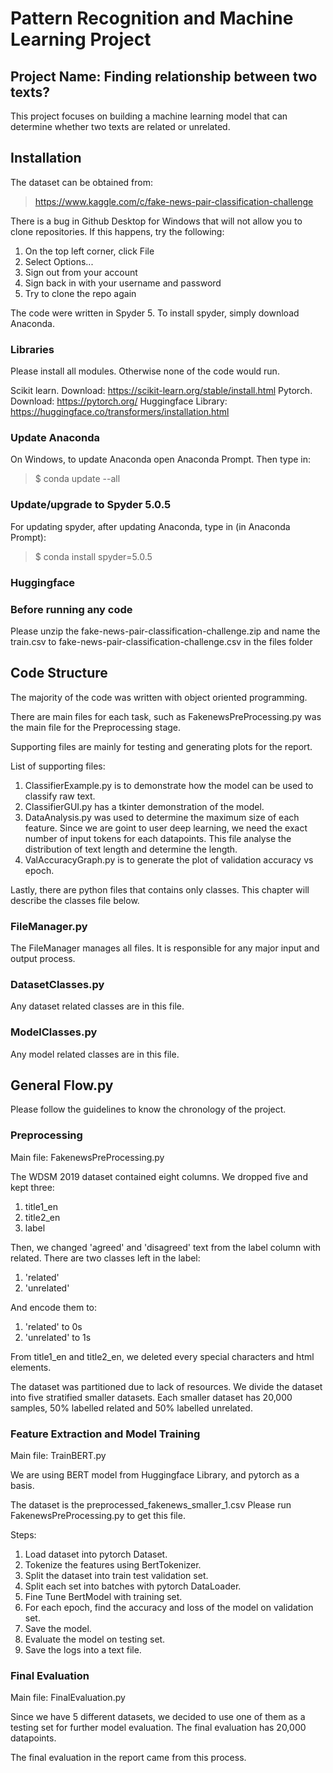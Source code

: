 # Pattern Recognition and Machine Learning Project

## Project Name: Finding relationship between two texts?

This project focuses on building a machine learning model that can determine whether two texts are related or unrelated.

## Installation

The dataset can be obtained from:
> https://www.kaggle.com/c/fake-news-pair-classification-challenge

There is a bug in Github Desktop for Windows that will not allow you to clone repositories. If this happens, try the following:
1. On the top left corner, click File
2. Select Options...
3. Sign out from your account
4. Sign back in with your username and password
5. Try to clone the repo again

The code were written in Spyder 5. To install spyder, simply download Anaconda.

### Libraries
Please install all modules. Otherwise none of the code would run.

Scikit learn. Download: https://scikit-learn.org/stable/install.html
Pytorch. Download: https://pytorch.org/
Huggingface Library: https://huggingface.co/transformers/installation.html

### Update Anaconda
On Windows, to update Anaconda open Anaconda Prompt. Then type in:
> $ conda update --all

### Update/upgrade to Spyder 5.0.5
For updating spyder, after updating Anaconda, type in (in Anaconda Prompt):
> $ conda install spyder=5.0.5

### Huggingface

### Before running any code
Please unzip the fake-news-pair-classification-challenge.zip and name the train.csv to fake-news-pair-classification-challenge.csv in the files folder

## Code Structure
The majority of the code was written with object oriented programming.

There are main files for each task, such as FakenewsPreProcessing.py was the main file for the Preprocessing stage.

Supporting files are mainly for testing and generating plots for the report.

List of supporting files:

1. ClassifierExample.py is to demonstrate how the model can be used to classify raw text.
2. ClassifierGUI.py has a tkinter demonstration of the model.
3. DataAnalysis.py was used to determine the maximum size of each feature. Since we are goint to user deep learning, we need the exact number of input tokens for each datapoints. This file analyse the distribution of text length and determine the length.
4. ValAccuracyGraph.py is to generate the plot of validation accuracy vs epoch.

Lastly, there are python files that contains only classes. This chapter will describe the classes file below.

### FileManager.py
The FileManager manages all files. It is responsible for any major input and output process.

### DatasetClasses.py
Any dataset related classes are in this file.

### ModelClasses.py
Any model related classes are in this file.

## General Flow.py
Please follow the guidelines to know the chronology of the project.

### Preprocessing
Main file: FakenewsPreProcessing.py

The WDSM 2019 dataset contained eight columns. We dropped five and kept three:
1. title1_en
2. title2_en
3. label

Then, we changed 'agreed' and 'disagreed' text from the label column with related. There are two classes left in the label:
1. 'related'
2. 'unrelated'

And encode them to:
1. 'related' to 0s
2. 'unrelated' to 1s

From title1_en and title2_en, we deleted every special characters and html elements.

The dataset was partitioned due to lack of resources. We divide the dataset into five stratified smaller datasets. Each smaller dataset has 20,000 samples, 50% labelled related and 50% labelled unrelated.

### Feature Extraction and Model Training
Main file: TrainBERT.py

We are using BERT model from Huggingface Library, and pytorch as a basis.

The dataset is the preprocessed_fakenews_smaller_1.csv
Please run FakenewsPreProcessing.py to get this file.

Steps:
1. Load dataset into pytorch Dataset.
2. Tokenize the features using BertTokenizer.
3. Split the dataset into train test validation set.
4. Split each set into batches with pytorch DataLoader.
5. Fine Tune BertModel with training set.
6. For each epoch, find the accuracy and loss of the model on validation set.
7. Save the model.
8. Evaluate the model on testing set.
9. Save the logs into a text file.

### Final Evaluation
Main file: FinalEvaluation.py

Since we have 5 different datasets, we decided to use one of them as a testing set for further model evaluation. The final evaluation has 20,000 datapoints.

The final evaluation in the report came from this process.
